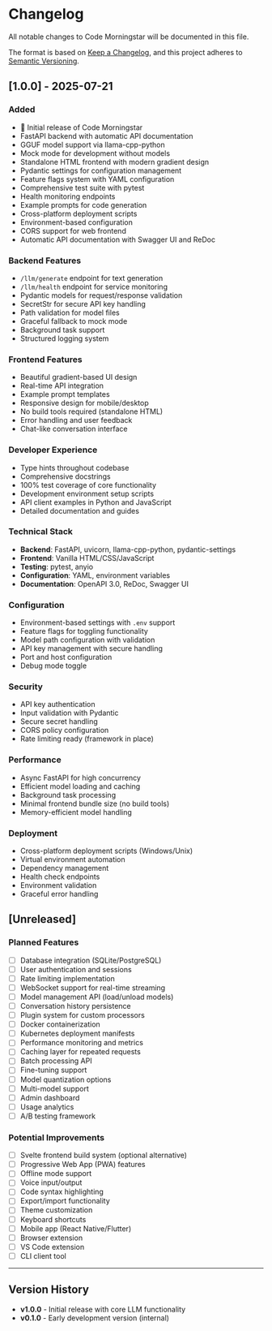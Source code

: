 # Changelog

All notable changes to Code Morningstar will be documented in this file.

The format is based on [Keep a Changelog](https://keepachangelog.com/en/1.0.0/),
and this project adheres to [Semantic Versioning](https://semver.org/spec/v2.0.0.html).

## [1.0.0] - 2025-07-21

### Added
- 🎉 Initial release of Code Morningstar
- FastAPI backend with automatic API documentation
- GGUF model support via llama-cpp-python
- Mock mode for development without models
- Standalone HTML frontend with modern gradient design
- Pydantic settings for configuration management
- Feature flags system with YAML configuration
- Comprehensive test suite with pytest
- Health monitoring endpoints
- Example prompts for code generation
- Cross-platform deployment scripts
- Environment-based configuration
- CORS support for web frontend
- Automatic API documentation with Swagger UI and ReDoc

### Backend Features
- `/llm/generate` endpoint for text generation
- `/llm/health` endpoint for service monitoring
- Pydantic models for request/response validation
- SecretStr for secure API key handling
- Path validation for model files
- Graceful fallback to mock mode
- Background task support
- Structured logging system

### Frontend Features
- Beautiful gradient-based UI design
- Real-time API integration
- Example prompt templates
- Responsive design for mobile/desktop
- No build tools required (standalone HTML)
- Error handling and user feedback
- Chat-like conversation interface

### Developer Experience
- Type hints throughout codebase
- Comprehensive docstrings
- 100% test coverage of core functionality
- Development environment setup scripts
- API client examples in Python and JavaScript
- Detailed documentation and guides

### Technical Stack
- **Backend**: FastAPI, uvicorn, llama-cpp-python, pydantic-settings
- **Frontend**: Vanilla HTML/CSS/JavaScript
- **Testing**: pytest, anyio
- **Configuration**: YAML, environment variables
- **Documentation**: OpenAPI 3.0, ReDoc, Swagger UI

### Configuration
- Environment-based settings with `.env` support
- Feature flags for toggling functionality
- Model path configuration with validation
- API key management with secure handling
- Port and host configuration
- Debug mode toggle

### Security
- API key authentication
- Input validation with Pydantic
- Secure secret handling
- CORS policy configuration
- Rate limiting ready (framework in place)

### Performance
- Async FastAPI for high concurrency
- Efficient model loading and caching
- Background task processing
- Minimal frontend bundle size (no build tools)
- Memory-efficient model handling

### Deployment
- Cross-platform deployment scripts (Windows/Unix)
- Virtual environment automation
- Dependency management
- Health check endpoints
- Environment validation
- Graceful error handling

## [Unreleased]

### Planned Features
- [ ] Database integration (SQLite/PostgreSQL)
- [ ] User authentication and sessions
- [ ] Rate limiting implementation
- [ ] WebSocket support for real-time streaming
- [ ] Model management API (load/unload models)
- [ ] Conversation history persistence
- [ ] Plugin system for custom processors
- [ ] Docker containerization
- [ ] Kubernetes deployment manifests
- [ ] Performance monitoring and metrics
- [ ] Caching layer for repeated requests
- [ ] Batch processing API
- [ ] Fine-tuning support
- [ ] Model quantization options
- [ ] Multi-model support
- [ ] Admin dashboard
- [ ] Usage analytics
- [ ] A/B testing framework

### Potential Improvements
- [ ] Svelte frontend build system (optional alternative)
- [ ] Progressive Web App (PWA) features
- [ ] Offline mode support
- [ ] Voice input/output
- [ ] Code syntax highlighting
- [ ] Export/import functionality
- [ ] Theme customization
- [ ] Keyboard shortcuts
- [ ] Mobile app (React Native/Flutter)
- [ ] Browser extension
- [ ] VS Code extension
- [ ] CLI client tool

---

## Version History

- **v1.0.0** - Initial release with core LLM functionality
- **v0.1.0** - Early development version (internal)
